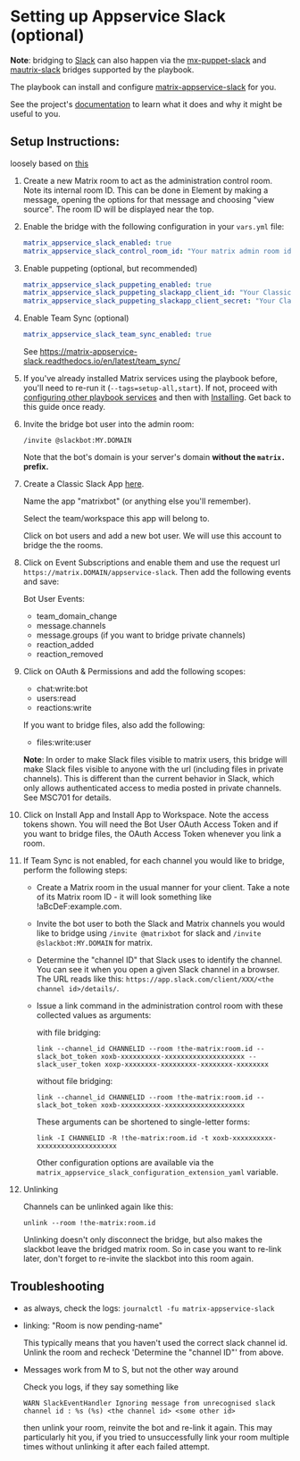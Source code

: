 # Setting up Appservice Slack (optional)

**Note**: bridging to [Slack](https://slack.com) can also happen via the [mx-puppet-slack](configuring-playbook-bridge-mx-puppet-slack.md) and [mautrix-slack](configuring-playbook-bridge-mautrix-slack.md) bridges supported by the playbook.

The playbook can install and configure [matrix-appservice-slack](https://github.com/matrix-org/matrix-appservice-slack) for you.

See the project's [documentation](https://github.com/matrix-org/matrix-appservice-slack/blob/master/README.md) to learn what it does and why it might be useful to you.

## Setup Instructions:

loosely based on [this](https://github.com/matrix-org/matrix-appservice-slack#Setup)

1. Create a new Matrix room to act as the administration control room. Note its internal room ID. This can be done in Element by making a message, opening the options for that message and choosing "view source". The room ID will be displayed near the top.

2. Enable the bridge with the following configuration in your `vars.yml` file:

    ```yaml
    matrix_appservice_slack_enabled: true
    matrix_appservice_slack_control_room_id: "Your matrix admin room id"
    ```

3. Enable puppeting (optional, but recommended)

    ```yaml
    matrix_appservice_slack_puppeting_enabled: true
    matrix_appservice_slack_puppeting_slackapp_client_id: "Your Classic Slack App Client ID"
    matrix_appservice_slack_puppeting_slackapp_client_secret: "Your Classic Slack App Client Secret"
    ```

4. Enable Team Sync (optional)

    ```yaml
    matrix_appservice_slack_team_sync_enabled: true
    ```

   See https://matrix-appservice-slack.readthedocs.io/en/latest/team_sync/

4. If you've already installed Matrix services using the playbook before, you'll need to re-run it (`--tags=setup-all,start`). If not, proceed with [configuring other playbook services](configuring-playbook.md) and then with [Installing](installing.md). Get back to this guide once ready.

5. Invite the bridge bot user into the admin room:

    ```
    /invite @slackbot:MY.DOMAIN
    ```

    Note that the bot's domain is your server's domain **without the `matrix.` prefix.**

6. Create a Classic Slack App [here](https://api.slack.com/apps?new_classic_app=1).

    Name the app "matrixbot" (or anything else you'll remember).

    Select the team/workspace this app will belong to.

    Click on bot users and add a new bot user. We will use this account to bridge the the rooms.

7. Click on Event Subscriptions and enable them and use the request url `https://matrix.DOMAIN/appservice-slack`. Then add the following events and save:

     Bot User Events:

    - team_domain_change
    - message.channels
    - message.groups (if you want to bridge private channels)
    - reaction_added
    - reaction_removed

8. Click on OAuth & Permissions and add the following scopes:

    - chat:write:bot
    - users:read
    - reactions:write

    If you want to bridge files, also add the following:

    - files:write:user

    **Note**: In order to make Slack files visible to matrix users, this bridge will make Slack files visible to anyone with the url (including files in private channels). This is different than the current behavior in Slack, which only allows authenticated access to media posted in private channels. See MSC701 for details.

9. Click on Install App and Install App to Workspace. Note the access tokens shown. You will need the Bot User OAuth Access Token and if you want to bridge files, the OAuth Access Token whenever you link a room.

10. If Team Sync is not enabled, for each channel you would like to bridge, perform the following steps:

    * Create a Matrix room in the usual manner for your client. Take a note of its Matrix room ID - it will look something like !aBcDeF:example.com.

    * Invite the bot user to both the Slack and Matrix channels you would like to bridge using `/invite @matrixbot` for slack and `/invite @slackbot:MY.DOMAIN` for matrix.

    * Determine the "channel ID" that Slack uses to identify the channel. You can see it when you open a given Slack channel in a browser. The URL reads like this: `https://app.slack.com/client/XXX/<the channel id>/details/`.

    * Issue a link command in the administration control room with these collected values as arguments:

        with file bridging:

        ```
        link --channel_id CHANNELID --room !the-matrix:room.id --slack_bot_token xoxb-xxxxxxxxxx-xxxxxxxxxxxxxxxxxxxx --slack_user_token xoxp-xxxxxxxx-xxxxxxxxx-xxxxxxxx-xxxxxxxx
        ```

        without file bridging:

        ```
        link --channel_id CHANNELID --room !the-matrix:room.id --slack_bot_token xoxb-xxxxxxxxxx-xxxxxxxxxxxxxxxxxxxx
        ```

        These arguments can be shortened to single-letter forms:

        ```
        link -I CHANNELID -R !the-matrix:room.id -t xoxb-xxxxxxxxxx-xxxxxxxxxxxxxxxxxxxx
        ```

        Other configuration options are available via the `matrix_appservice_slack_configuration_extension_yaml` variable.

11. Unlinking

    Channels can be unlinked again like this:

    ```
    unlink --room !the-matrix:room.id
    ```

    Unlinking doesn't only disconnect the bridge, but also makes the slackbot leave the bridged matrix room. So in case you want to re-link later, don't forget to re-invite the slackbot into this room again.

## Troubleshooting

* as always, check the logs: `journalctl -fu matrix-appservice-slack`

* linking: "Room is now pending-name"

  This typically means that you haven't used the correct slack channel id. Unlink the room and recheck 'Determine the "channel ID"' from above.

* Messages work from M to S, but not the other way around

  Check you logs, if they say something like

  `WARN SlackEventHandler Ignoring message from unrecognised slack channel id : %s (%s) <the channel id> <some other id>`

  then unlink your room, reinvite the bot and re-link it again. This may particularly hit you, if you tried to unsuccessfully link your room multiple times without unlinking it after each failed attempt.
